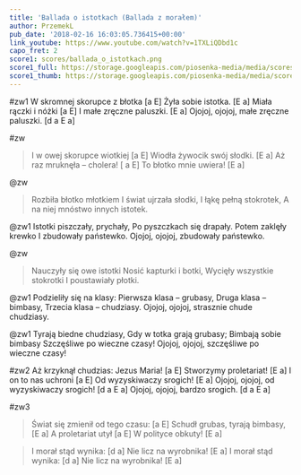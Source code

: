 ```yaml
---
title: 'Ballada o istotkach (Ballada z morałem)'
author: PrzemekL
pub_date: '2018-02-16 16:03:05.736415+00:00'
link_youtube: https://www.youtube.com/watch?v=1TXLiQDbd1c
capo_fret: 2
score1: scores/ballada_o_istotkach.png
score1_full: https://storage.googleapis.com/piosenka-media/media/scores/ballada_o_istotkach.png
score1_thumb: https://storage.googleapis.com/piosenka-media/media/scores/ballada_o_istotkach.png.180x0_q85_upscale.png
---
```


#zw1
W skromnej skorupce z błotka [a E]
Żyła sobie istotka. [E a]
Miała rączki i nóżki [a E]
I małe zręczne paluszki. [E a]
Ojojoj, ojojoj, małe zręczne paluszki. [d a E a]

#zw
>I w owej skorupce wiotkiej [a E]
>Wiodła żywocik swój słodki. [E a]
>Aż raz mruknęła – cholera! [ a E]
>To błotko mnie uwiera! [E a]

@zw
>Rozbiła błotko młotkiem
>I świat ujrzała słodki,
>I łąkę pełną stokrotek,
>A na niej mnóstwo innych istotek.

@zw1
Istotki piszczały, prychały,
Po pyszczkach się drapały.
Potem zaklęły krewko
I zbudowały państewko.
Ojojoj, ojojoj, zbudowały państewko.

@zw
>Nauczyły się owe istotki
>Nosić kapturki i botki,
>Wycięły wszystkie stokrotki
>I poustawiały płotki.

@zw1
Podzieliły się na klasy:
Pierwsza klasa – grubasy,
Druga klasa – bimbasy,
Trzecia klasa – chudziasy.
Ojojoj, ojojoj, strasznie chude chudziasy.

@zw1
Tyrają biedne chudziasy,
Gdy w totka grają grubasy;
Bimbają sobie bimbasy
Szczęśliwe po wieczne czasy!
Ojojoj, ojojoj, szczęśliwe po wieczne czasy!

#zw2
Aż krzyknął chudzias: Jezus Maria! [a E]
Stworzymy proletariat! [E a]
I on to nas uchroni [a E]
Od wyzyskiwaczy srogich! [E a]
Ojojoj, ojojoj, od wyzyskiwaczy srogich! [d a E a]
Ojojoj, ojojoj, bardzo srogich. [d a E a]

#zw3
>Świat się zmienił od tego czasu: [a E]
>Schudł grubas, tyrają bimbasy, [E a]
>A proletariat utył [a E]
>W polityce obkuty! [E a]

>I morał stąd wynika: [d a]
>Nie licz na wyrobnika! [E a]
>I morał stąd wynika: [d a]
>Nie licz na wyrobnika! [E a]
